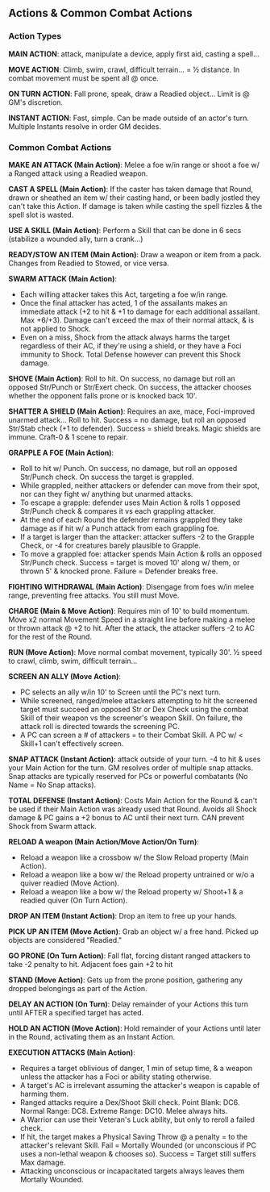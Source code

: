 ## Actions & Common Combat Actions

### Action Types
**MAIN ACTION**: attack, manipulate a device, apply first aid, casting a spell…

**MOVE ACTION**: Climb, swim, crawl, difficult terrain… = ½ distance. In combat movement must be spent all @ once.

**ON TURN ACTION**: Fall prone, speak, draw a Readied object… Limit is @ GM's discretion.

**INSTANT ACTION**: Fast, simple. Can be made outside of an actor's turn. Multiple Instants resolve in order GM decides.

### Common Combat Actions

**MAKE AN ATTACK (Main Action)**: Melee a foe w/in range or shoot a foe w/ a Ranged attack using a Readied weapon.

**CAST A SPELL (Main Action)**: If the caster has taken damage that Round, drawn or sheathed an item w/ their casting hand, or been badly jostled they can't take this Action. If damage is taken while casting the spell fizzles & the spell slot is wasted.

**USE A SKILL (Main Action)**: Perform a Skill that can be done in 6 secs (stabilize a wounded ally, turn a crank…)

**READY/STOW AN ITEM (Main Action)**: Draw a weapon or item from a pack. Changes from Readied to Stowed, or vice versa.

**SWARM ATTACK (Main Action)**:
- Each willing attacker takes this Act, targeting a foe w/in range.
- Once the final attacker has acted, 1 of the assailants makes an immediate attack (+2 to hit & +1 to damage for each additional assailant. Max +6/+3). Damage can't exceed the max of their normal attack, & is not applied to Shock.
- Even on a miss, Shock from the attack always harms the target regardless of their AC, if they're using a shield, or they have a Foci immunity to Shock. Total Defense however can prevent this Shock damage.

**SHOVE (Main Action)**: Roll to hit. On success, no damage but roll an opposed Str/Punch or Str/Exert check. On success, the attacker chooses whether the opponent falls prone or is knocked back 10'.

**SHATTER A SHIELD (Main Action)**: Requires an axe, mace, Foci-improved unarmed attack… Roll to hit. Success = no damage, but roll an opposed Str/Stab check (+1 to defender). Success = shield breaks. Magic shields are immune. Craft-0 & 1 scene to repair.

**GRAPPLE A FOE (Main Action)**:
- Roll to hit w/ Punch. On success, no damage, but roll an opposed Str/Punch check. On success the target is grappled.
- While grappled, neither attackers or defender can move from their spot, nor can they fight w/ anything but unarmed attacks.
- To escape a grapple: defender uses Main Action & rolls 1 opposed Str/Punch check & compares it vs each grappling attacker.
- At the end of each Round the defender remains grappled they take damage as if hit w/ a Punch attack from each grappling foe.
- If a target is larger than the attacker: attacker suffers -2 to the Grapple Check, or -4 for creatures barely plausible to Grapple.
- To move a grappled foe: attacker spends Main Action & rolls an opposed Str/Punch check. Success = target is moved 10' along w/ them, or thrown 5' & knocked prone. Failure = Defender breaks free.

**FIGHTING WITHDRAWAL (Main Action)**: Disengage from foes w/in melee range, preventing free attacks. You still must Move.

**CHARGE (Main & Move Action)**: Requires min of 10' to build momentum. Move x2 normal Movement Speed in a straight line before making a melee or thrown attack @ +2 to hit. After the attack, the attacker suffers -2 to AC for the rest of the Round.

**RUN (Move Action)**: Move normal combat movement, typically 30'. ½ speed to crawl, climb, swim, difficult terrain…

**SCREEN AN ALLY (Move Action)**:
- PC selects an ally w/in 10' to Screen until the PC's next turn.
- While screened, ranged/melee attackers attempting to hit the screened target must succeed an opposed Str or Dex Check using the combat Skill of their weapon vs the screener's weapon Skill. On failure, the attack roll is directed towards the screening PC.
- A PC can screen a # of attackers = to their Combat Skill. A PC w/ < Skill+1 can't effectively screen.

**SNAP ATTACK (Instant Action)**: attack outside of your turn. -4 to hit & uses your Main Action for the turn. GM resolves order of multiple snap attacks. Snap attacks are typically reserved for PCs or powerful combatants (No Name = No Snap attacks).

**TOTAL DEFENSE (Instant Action)**: Costs Main Action for the Round & can't be used if their Main Action was already used that Round. Avoids all Shock damage & PC gains a +2 bonus to AC until their next turn. CAN prevent Shock from Swarm attack.

**RELOAD A weapon (Main Action/Move Action/On Turn)**:
- Reload a weapon like a crossbow w/ the Slow Reload property (Main Action).
- Reload a weapon like a bow w/ the Reload property untrained or w/o a quiver readied (Move Action).
- Reload a weapon like a bow w/ the Reload property w/ Shoot+1 & a readied quiver (On Turn Action).

**DROP AN ITEM (Instant Action)**: Drop an item to free up your hands.

**PICK UP AN ITEM (Move Action)**: Grab an object w/ a free hand. Picked up objects are considered "Readied."

**GO PRONE (On Turn Action)**: Fall flat, forcing distant ranged attackers to take -2 penalty to hit. Adjacent foes gain +2 to hit

**STAND (Move Action)**: Gets up from the prone position, gathering any dropped belongings as part of the Action.

**DELAY AN ACTION (On Turn)**: Delay remainder of your Actions this turn until AFTER a specified target has acted.

**HOLD AN ACTION (Move Action)**: Hold remainder of your Actions until later in the Round, activating them as an Instant Action.

**EXECUTION ATTACKS (Main Action)**:
- Requires a target oblivious of danger, 1 min of setup time, & a weapon unless the attacker has a Foci or ability stating otherwise.
- A target's AC is irrelevant assuming the attacker's weapon is capable of harming them.
- Ranged attacks require a Dex/Shoot Skill check. Point Blank: DC6. Normal Range: DC8. Extreme Range: DC10. Melee always hits.
- A Warrior can use their Veteran's Luck ability, but only to reroll a failed check.
- If hit, the target makes a Physical Saving Throw @ a penalty = to the attacker's relevant Skill. Fail = Mortally Wounded (or unconscious if PC uses a non-lethal weapon & chooses so). Success = Target still suffers Max damage.
- Attacking unconscious or incapacitated targets always leaves them Mortally Wounded.